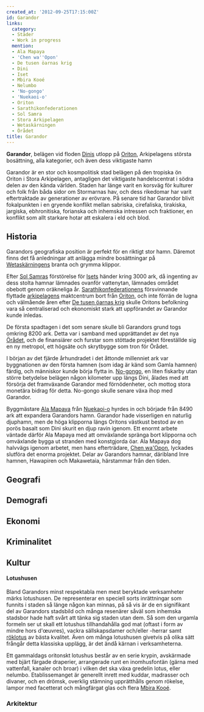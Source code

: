 ```yaml
---
created_at: '2012-09-25T17:15:00Z'
id: Garandor
links:
  category:
  - Städer
  - Work in progress
  mention:
  - Ala Mapaya
  - 'Chen wa''Opon'
  - De tusen öarnas krig
  - Dini
  - Iset
  - Mbira Kooé
  - Nelumbo
  - 'No-gongo'
  - 'Nuekaoi-o'
  - Oriton
  - Sarathikonfederationen
  - Sol Samra
  - Stora Arkipelagen
  - Wetaskärningen
  - Örådet
title: Garandor
---
```


**Garandor**, belägen vid floden [Dinis] utlopp på [Oriton], Arkipelagens största bosättning, alla
kategorier, och även dess viktigaste hamn

Garandor är en stor och kosmpolitisk stad belägen på den tropiska ön Oriton i Stora Arkipelagen,
antagligen det viktigaste handelscentrat i södra delen av den kända världen. Staden har länge varit
en korsväg för kulturer och folk från båda sidor om Stormarnas hav, och dess rikedomar har varit
eftertraktade av generationer av erövrare. På senare tid har Garandor blivit fokalpunkten i en
gryende konflikt mellan sabriska, cirefaliska, tirakiska, jargiska, ebhronitiska, forianska och
inhemska intressen och fraktioner, en konflikt som allt starkare hotar att eskalera i eld och blod.

Historia
--------

Garandors geografiska position är perfekt för en riktigt stor hamn. Däremot finns det få anledningar
att anlägga mindre bosättningar på [Wetaskärningens] branta och grymma klippor.

Efter [Sol Samras] förstörelse för [Isets] händer kring 3000 ark, då ingenting av dess stolta hamnar
lämnades ovanför vattenytan, lämnades området obebott genom oräkneliga år. [Sarathikonfederationens]
försvinnande flyttade [arkipelagens] maktcentrum bort från [Oriton], och inte förrän de lugna och
välmående åren efter [De tusen öarnas krig] skulle Oritons befolkning vara så centraliserad och
ekonomiskt stark att uppförandet av Garandor kunde inledas.

De första spadtagen i det som senare skulle bli Garandors grund togs omkring 8200 ark. Detta var i
samband med upprättandet av det nya [Örådet], och de finansiärer och furstar som stöttade projektet
föreställde sig en ny metropol, ett högsäte och skrytbygge som tron för Örådet.

I början av det fjärde århundradet i det åttonde millenniet ark var byggnationen av den första
hamnen (som idag är känd som Gamla hamnen) färdig, och människor kunde börja flytta in. [No-gongo],
en liten fiskarby utan större betydelse belägen någon kilometer upp längs Dini, ålades med att
försörja det framväxande Garandor med förnödenheter, och mottog stora monetära bidrag för detta.
No-gongo skulle senare växa ihop med Garandor.

Byggmästare [Ala Mapaya] från [Nuekaoi-o] hyrdes in och började från 8490 ark att expandera
Garandors hamn. Garandor hade visserligen en naturlig djuphamn, men de höga klipporna längs Oritons
västkust bestod av en porös basalt som Dini skurit en djup ravin igenom. Ett enormt arbete väntade
därför Ala Mapaya med att omväxlande spränga bort klipporna och omväxlande bygga ut stranden med
konstgjorda öar. Ala Mapaya dog halvvägs igenom arbetet, men hans efterträdare, [Chen wa'Opon],
lyckades slutföra det enorma projektet. Delar av Garandors hamnar, däribland Inre hamnen, Hawapiren
och Makawetaia, härstammar från den tiden.

Geografi
--------

Demografi
---------

Ekonomi
-------

Kriminalitet
------------

Kultur
------

#### Lotushusen

Bland Garandors minst respektabla men mest beryktade verksamheter märks lotushusen. De representerar
en speciell sorts inrättningar som funnits i staden så länge någon kan minnas, på så vis är de en
signifikant del av Garandors stadsbild och många resenärer såväl som inhemska stadsbor hade haft
svårt att tänka sig staden utan dem. Så som den urgamla formeln ser ut skall ett lotushus
tillhandahålla god mat (oftast i form av mindre hors d'œuvres), vackra sällskapsdamer och/eller
-herrar samt [röklotus] av bästa kvalitet. Även om många lotushusen givetvis på olika sätt frångår
detta klassiska upplägg, är det ändå kärnan i verksamheterna.

Ett gammaldags oritonskt lotushus består av en serie krypin, avskärmade med bjärt färgade draperier,
arrangerade runt en inomhusfontän (gärna med vattenfall, kanaler och broar) i vilken det ska växa
gredelin lotus, eller nelumbo. Etablissemanget är generellt inrett med kuddar, madrasser och
divaner, och en drömsk, overklig stämning upprätthålls genom rökelse, lampor med facetterat och
mångfärgat glas och flera [Mbira Kooé].

### Arkitektur

  [Dinis]: Dini
  [Oriton]: Oriton
  [Wetaskärningens]: Wetaskärningen
  [Sol Samras]: Sol_Samra
  [Isets]: Iset
  [Sarathikonfederationens]: Sarathikonfederationen
  [arkipelagens]: Stora_Arkipelagen
  [De tusen öarnas krig]: De_tusen_öarnas_krig
  [Örådet]: Örådet
  [No-gongo]: No-gongo
  [Ala Mapaya]: Ala_Mapaya
  [Nuekaoi-o]: Nuekaoi-o
  [Chen wa'Opon]: Chen_waOpon
  [röklotus]: Nelumbo
  [Mbira Kooé]: Mbira_Kooé